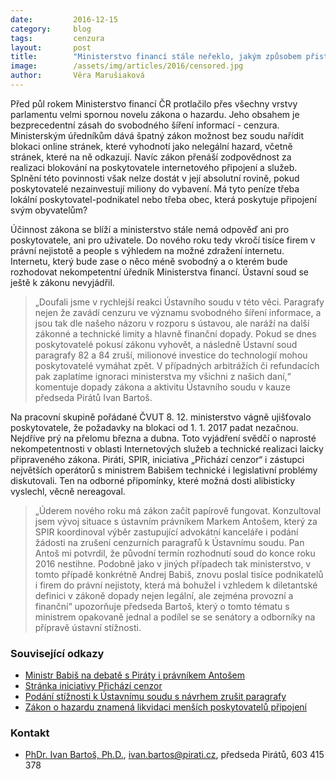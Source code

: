 ```yaml
---
date:         2016-12-15
category:     blog
tags:         cenzura
layout:       post
title:        "Ministerstvo financí stále neřeklo, jakým způsobem přistoupí k cenzurním paragrafům loterijního zákona"
image:        /assets/img/articles/2016/censored.jpg
author:       Věra Marušiaková
---
```


Před půl rokem Ministerstvo financí ČR protlačilo přes všechny vrstvy parlamentu velmi spornou novelu zákona o hazardu. Jeho obsahem je bezprecedentní zásah do svobodného šíření informací - cenzura. Ministerským úředníkům dává špatný zákon možnost bez soudu nařídit blokaci online stránek, které vyhodnotí jako nelegální hazard, včetně stránek, které na ně odkazují. Navíc zákon přenáší zodpovědnost za realizaci blokování na poskytovatele internetového připojení a služeb. Splnění této povinnosti však nelze dostát v její absolutní rovině, pokud poskytovatelé nezainvestují miliony do vybavení. Má tyto peníze třeba lokální poskytovatel-podnikatel nebo třeba obec, která poskytuje připojení svým obyvatelům?

Účinnost zákona se blíží a ministerstvo stále nemá odpověď ani pro poskytovatele, ani pro uživatele. Do nového roku tedy vkročí tisíce firem v právní nejistotě a people s výhledem na možné zdražení internetu. Internetu, který bude zase o něco méně svobodný a o kterém bude rozhodovat nekompetentní úředník Ministerstva financí. Ústavní soud se ještě k zákonu nevyjádřil.

> „Doufali jsme v rychlejší reakci Ústavního soudu v této věci. Paragrafy nejen že zavádí cenzuru ve významu svobodného šíření informace, a jsou tak dle našeho názoru v rozporu s ústavou, ale naráží na další zákonné a technické limity a hlavně finanční dopady. Pokud se dnes poskytovatelé pokusí zákonu vyhovět, a následně Ústavní soud paragrafy 82 a 84 zruší, milionové investice do technologií mohou poskytovatelé vymáhat zpět. V případných arbitrážích či refundacích pak zaplatíme ignoraci ministerstva my všichni z našich daní,“ komentuje dopady zákona a aktivitu Ústavního soudu v kauze předseda Pirátů Ivan Bartoš.

Na pracovní skupině pořádané ČVUT 8. 12. ministerstvo vágně ujišťovalo poskytovatele, že požadavky na blokaci od 1. 1. 2017 padat nezačnou. Nejdříve prý na přelomu března a dubna. Toto vyjádření svědčí o naprosté nekompetentnosti v oblasti Internetových služeb a technické realizaci laicky připraveného zákona. Piráti, SPIR, iniciativa „Přichází cenzor“ i zástupci největších operátorů s ministrem Babišem technické i legislativní problémy diskutovali. Ten na odborné připomínky, které možná dosti alibisticky vyslechl, věcně nereagoval.

>  „Úderem nového roku má zákon začít papírově fungovat. Konzultoval jsem vývoj situace s ústavním právníkem Markem Antošem, který za SPIR koordinoval výběr zastupující advokátní kanceláře i podání žádosti na zrušení cenzurních paragrafů k Ústavnímu soudu. Pan Antoš mi potvrdil, že původní termín rozhodnutí soud do konce roku 2016 nestihne. Podobně jako v jiných případech tak ministerstvo, v tomto případě konkrétně Andrej Babiš, znovu poslal tisíce podnikatelů i firem do právní nejistoty, která má bohužel i vzhledem k diletantské definici v zákoně dopady nejen legální, ale zejména provozní a finanční“ upozorňuje předseda Bartoš, který o tomto tématu s ministrem opakovaně jednal a podílel se se senátory a odborníky na přípravě ústavní stížnosti.


### Související odkazy

* [Ministr Babiš na debatě s Piráty i právníkem Antošem](https://www.pirati.cz/lib/exe/fetch.php?hash=1dcfa9&media=http%3A%2F%2Fwww.blesk.cz%2Fclanek%2Fzpravy-politika%2F392199%2Fzapal-plic-vylecil-pres-obed-babis-ve-snemovne-chybel-mezi-studenty-vyrazil.html)
* [Stránka iniciativy Přichází cenzor](https://www.prichazicenzor.cz/)
* [Podání stížnosti k Ústavnímu soudu s návrhem zrušit paragrafy](http://www.lupa.cz/clanky/blokovani-webu-miri-k-ustavnimu-soudu-stiznost-podepsalo-21-senatoru/)
* [Zákon o hazardu znamená likvidaci menších poskytovatelů připojení](https://www.novinky.cz/internet-a-pc/400265-zakon-o-hazardu-znamena-likvidaci-mensich-poskytovatelu-pripojeni-varuje-sef-piratu.html)

### Kontakt

* [PhDr. Ivan Bartoš, Ph.D.](https://www.pirati.cz/people/ivan_bartos), [ivan.bartos@pirati.cz](mailto:ivan.bartos@pirati.cz), předseda Pirátů, 603 415 378
